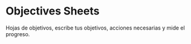 # Objectives Sheets

Hojas de objetivos, escribe tus objetivos, acciones necesarias y mide el progreso.
